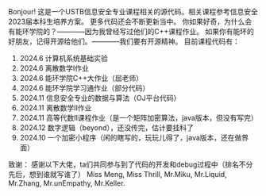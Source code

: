Bonjour!
这是一个USTB信息安全专业课程相关的源代码。相关课程参考信息安全2023届本科生培养方案。
更多代码还会不断更新当中。
你如果好奇，为什么会有能环学院的？————因为我曾经写过他们的C++课程作业。
如果你有能环的好朋友，记得开源给他们。————我们要有开源精神。
目前课程代码有：
1. 2024.6  计算机系统基础实验
2. 2024.6  离散数学I作业
3. 2024.6  能环学院C++大作业（屈老师）
4. 2024.6  能环学院学习通作业（部分代码）
5. 2024.11 信息安全专业的数据与算法（OJ平台代码）
6. 2024.11 离散数学II作业
7. 2024.11 高等代数II课程作业（是一个矩阵加密算法，java版本，但没有写完）
8. 2024.12 数字逻辑（beyond），还没传完，估计要挂科了
9. 2024.10 一个加密小程序（闲的瞎写的，玩玩儿得了，java版本，还在做界面）

致谢：
感谢以下大佬，ta们共同参与到了代码的开发和debug过程中（排名不分先后，想到谁就写谁了）
Miss Meng, Miss Thrill, Mr.Miku, Mr.Liquid, Mr.Zhang, Mr.unEmpathy, Mr.Keller.

